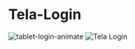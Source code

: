 # Tela-Login
![tablet-login-animate](https://github.com/hytelo01/Tela-Login/assets/114703859/6609b92f-f59c-446e-a39e-14e73d325f67)
![Tela Login](https://github.com/hytelo01/Tela-Login/assets/114703859/8a39a483-99b7-4349-a7f9-c88a3796cf2f)
